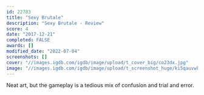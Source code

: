 ```yaml
---
id: 22783
title: "Sexy Brutale"
description: "Sexy Brutale - Review"
score: 4
date: "2017-12-21"
completed: FALSE
awards: []
modified_date: "2022-07-04"
screenshots: []
cover: "//images.igdb.com/igdb/image/upload/t_cover_big/co23dx.jpg"
image: "//images.igdb.com/igdb/image/upload/t_screenshot_huge/ki5qauvwkhpizuveslwx.jpg"
---
```

Neat art, but the gameplay is a tedious mix of confusion and trial and error.